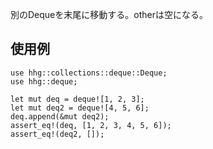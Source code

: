 別のDequeを末尾に移動する。otherは空になる。

## 使用例

```
use hhg::collections::deque::Deque;
use hhg::deque;

let mut deq = deque![1, 2, 3];
let mut deq2 = deque![4, 5, 6];
deq.append(&mut deq2);
assert_eq!(deq, [1, 2, 3, 4, 5, 6]);
assert_eq!(deq2, []);
```
